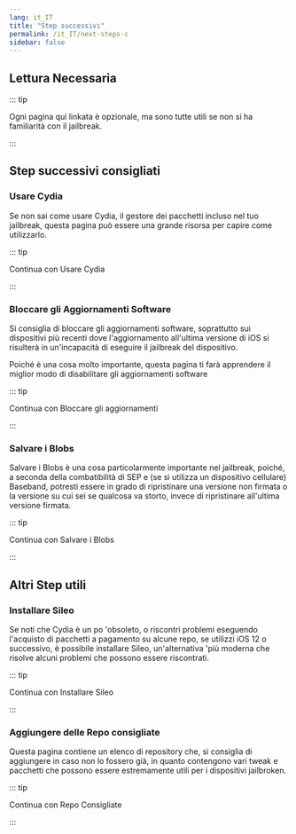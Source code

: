 ```yaml
---
lang: it_IT
title: "Step successivi"
permalink: /it_IT/next-steps-c
sidebar: false
---
```


## Lettura Necessaria

::: tip

Ogni pagina qui linkata è opzionale, ma sono tutte utili se non si ha familiarità con il jailbreak.

:::

## Step successivi consigliati

### Usare Cydia

Se non sai come usare Cydia, il gestore dei pacchetti incluso nel tuo jailbreak, questa pagina può essere una grande risorsa per capire come utilizzarlo.

::: tip

Continua con <router-link to="/using-cydia">Usare Cydia</router-link>

:::

### Bloccare gli Aggiornamenti Software

Si consiglia di bloccare gli aggiornamenti software, soprattutto sui dispositivi più recenti dove l'aggiornamento all'ultima versione di iOS si risulterà in un'incapacità di eseguire il jailbreak del dispositivo.

Poiché è una cosa molto importante, questa pagina ti farà apprendere il miglior modo di disabilitare gli aggiornamenti software

::: tip

Continua con <router-link to="/blocking-updates">Bloccare gli aggiornamenti</router-link>

:::

### Salvare i Blobs

Salvare i Blobs è una cosa particolarmente importante nel jailbreak, poiché, a seconda della combatibilità di SEP e (se si utilizza un dispositivo cellulare) Baseband, potresti essere in grado di ripristinare una versione non firmata o la versione su cui sei se qualcosa va storto, invece di ripristinare all'ultima versione firmata.

::: tip

Continua con <router-link to="/saving-blobs">Salvare i Blobs</router-link>

:::

## Altri Step utili

### Installare Sileo

Se noti che Cydia è un po 'obsoleto, o riscontri problemi eseguendo l'acquisto di pacchetti a pagamento su alcune repo, se utilizzi iOS 12 o successivo, è possibile installare Sileo, un'alternativa 'più moderna che risolve alcuni problemi che possono essere riscontrati.

::: tip

Continua con <router-link to="/installing-sileo">Installare Sileo</router-link>

:::

### Aggiungere delle Repo consigliate

Questa pagina contiene un elenco di repository che, si consiglia di aggiungere in caso non lo fossero già, in quanto contengono vari tweak e pacchetti che possono essere estremamente utili per i dispositivi jailbroken.

::: tip

Continua con <router-link to="/recommended-repos">Repo Consigliate</router-link>

:::

<!---Will add Sideloading Apps and Blocking Jailbreak Detection later on - I want to redo/update those pages before adding them--->